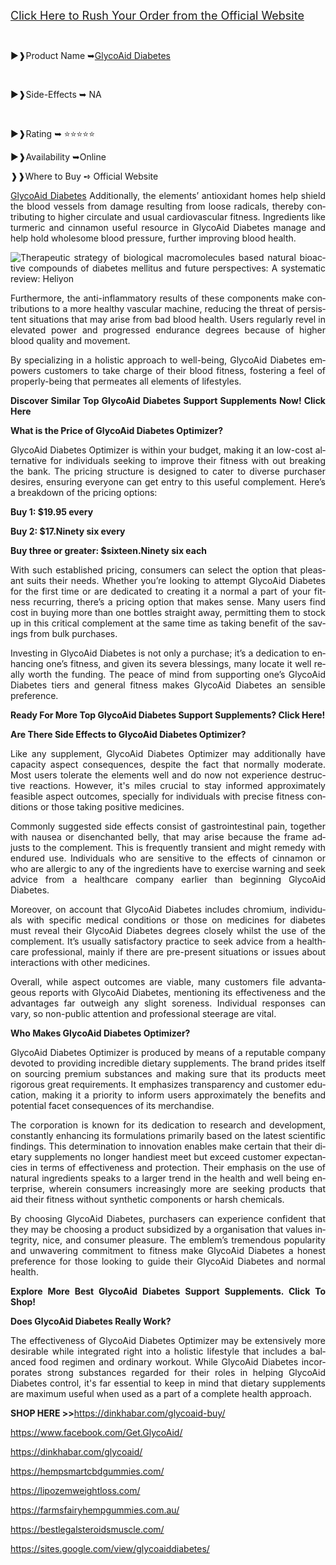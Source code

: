 <p align="justify"><a href="https://dinkhabar.com/glycoaid-buy/"><span style="font-size: large;"><span lang="en-US">Click Here to Rush Your Order from the Official Website</span></span></a></p>
<p lang="en-US" align="justify">&nbsp;</p>
<p align="justify">►❱<span lang="en-US">Product Name ➥</span><a href="https://dinkhabar.com/glycoaid-buy/"><span lang="en-US">GlycoAid Diabetes</span></a></p>
<p lang="en-US" align="justify">&nbsp;</p>
<p lang="en-US" align="justify">►❱Side-Effects ➥ NA</p>
<p lang="en-US" align="justify">&nbsp;</p>
<p lang="en-US" align="justify">►❱Rating ➥ ⭐⭐⭐⭐⭐</p>
<p lang="en-US" align="justify">►❱Availability ➥Online</p>
<p lang="en-US" align="justify">❱❱Where to Buy ➺ Official Website</p>
<p lang="en-US" align="justify"><a href="https://dinkhabar.com/glycoaid-buy/">GlycoAid Diabetes</a> Additionally, the elements&rsquo; antioxidant homes help shield the blood vessels from damage resulting from loose radicals, thereby contributing to higher circulate and usual cardiovascular fitness. Ingredients like turmeric and cinnamon useful resource in GlycoAid Diabetes manage and help hold wholesome blood pressure, further improving blood health.</p>
<p lang="en-US" align="justify"><img src="https://www.cell.com/cms/10.1016/j.heliyon.2024.e24207/asset/599b519c-c61d-4261-87f3-2986b90fa08a/main.assets/gr1_lrg.jpg" alt="Therapeutic strategy of biological macromolecules based natural bioactive  compounds of diabetes mellitus and future perspectives: A systematic  review: Heliyon" /></p>
<p lang="en-US" align="justify">Furthermore, the anti-inflammatory results of these components make contributions to a more healthy vascular machine, reducing the threat of persistent situations that may arise from bad blood health. Users regularly revel in elevated power and progressed endurance degrees because of higher blood quality and movement.</p>
<p lang="en-US" align="justify">By specializing in a holistic approach to well-being, GlycoAid Diabetes empowers customers to take charge of their blood fitness, fostering a feel of properly-being that permeates all elements of lifestyles.</p>
<p lang="en-US" align="justify"><strong>Discover Similar Top GlycoAid Diabetes Support Supplements Now! Click Here</strong></p>
<p lang="en-US" align="justify"><strong>What is the Price of GlycoAid Diabetes Optimizer?</strong></p>
<p lang="en-US" align="justify">GlycoAid Diabetes Optimizer is within your budget, making it an low-cost alternative for individuals seeking to improve their fitness with out breaking the bank. The pricing structure is designed to cater to diverse purchaser desires, ensuring everyone can get entry to this useful complement. Here&rsquo;s a breakdown of the pricing options:</p>
<p lang="en-US" align="justify"><strong>Buy 1: $19.95 every</strong></p>
<p lang="en-US" align="justify"><strong>Buy 2: $17.Ninety six every</strong></p>
<p lang="en-US" align="justify"><strong>Buy three or greater: $sixteen.Ninety six each</strong></p>
<p lang="en-US" align="justify">With such established pricing, consumers can select the option that pleasant suits their needs. Whether you&rsquo;re looking to attempt GlycoAid Diabetes for the first time or are dedicated to creating it a normal a part of your fitness recurring, there&rsquo;s a pricing option that makes sense. Many users find cost in buying more than one bottles straight away, permitting them to stock up in this critical complement at the same time as taking benefit of the savings from bulk purchases.</p>
<p lang="en-US" align="justify">Investing in GlycoAid Diabetes is not only a purchase; it&rsquo;s a dedication to enhancing one&rsquo;s fitness, and given its severa blessings, many locate it well really worth the funding. The peace of mind from supporting one&rsquo;s GlycoAid Diabetes tiers and general fitness makes GlycoAid Diabetes an sensible preference.</p>
<p lang="en-US" align="justify"><strong>Ready For More Top GlycoAid Diabetes Support Supplements? Click Here!</strong></p>
<p lang="en-US" align="justify"><strong>Are There Side Effects to GlycoAid Diabetes Optimizer?</strong></p>
<p lang="en-US" align="justify">Like any supplement, GlycoAid Diabetes Optimizer may additionally have capacity aspect consequences, despite the fact that normally moderate. Most users tolerate the elements well and do now not experience destructive reactions. However, it's miles crucial to stay informed approximately feasible aspect outcomes, specially for individuals with precise fitness conditions or those taking positive medicines.</p>
<p lang="en-US" align="justify">Commonly suggested side effects consist of gastrointestinal pain, together with nausea or disenchanted belly, that may arise because the frame adjusts to the complement. This is frequently transient and might remedy with endured use. Individuals who are sensitive to the effects of cinnamon or who are allergic to any of the ingredients have to exercise warning and seek advice from a healthcare company earlier than beginning GlycoAid Diabetes.</p>
<p lang="en-US" align="justify">Moreover, on account that GlycoAid Diabetes includes chromium, individuals with specific medical conditions or those on medicines for diabetes must reveal their GlycoAid Diabetes degrees closely whilst the use of the complement. It&rsquo;s usually satisfactory practice to seek advice from a healthcare professional, mainly if there are pre-present situations or issues about interactions with other medicines.</p>
<p lang="en-US" align="justify">Overall, while aspect outcomes are viable, many customers file advantageous reports with GlycoAid Diabetes, mentioning its effectiveness and the advantages far outweigh any slight soreness. Individual responses can vary, so non-public attention and professional steerage are vital.</p>
<p lang="en-US" align="justify"><strong>Who Makes GlycoAid Diabetes Optimizer?</strong></p>
<p lang="en-US" align="justify">GlycoAid Diabetes Optimizer is produced by means of a reputable company devoted to providing incredible dietary supplements. The brand prides itself on sourcing premium substances and making sure that its products meet rigorous great requirements. It emphasizes transparency and customer education, making it a priority to inform users approximately the benefits and potential facet consequences of its merchandise.</p>
<p lang="en-US" align="justify">The corporation is known for its dedication to research and development, constantly enhancing its formulations primarily based on the latest scientific findings. This determination to innovation enables make certain that their dietary supplements no longer handiest meet but exceed customer expectancies in terms of effectiveness and protection. Their emphasis on the use of natural ingredients speaks to a larger trend in the health and well being enterprise, wherein consumers increasingly more are seeking products that aid their fitness without synthetic components or harsh chemicals.</p>
<p lang="en-US" align="justify">By choosing GlycoAid Diabetes, purchasers can experience confident that they may be choosing a product subsidized by a organisation that values integrity, nice, and consumer pleasure. The emblem&rsquo;s tremendous popularity and unwavering commitment to fitness make GlycoAid Diabetes a honest preference for those looking to guide their GlycoAid Diabetes and normal health.</p>
<p lang="en-US" align="justify"><strong>Explore More Best GlycoAid Diabetes Support Supplements. Click To Shop!</strong></p>
<p lang="en-US" align="justify"><strong>Does GlycoAid Diabetes Really Work?</strong></p>
<p lang="en-US" align="justify">The effectiveness of GlycoAid Diabetes Optimizer may be extensively more desirable while integrated right into a holistic lifestyle that includes a balanced food regimen and ordinary workout. While GlycoAid Diabetes incorporates strong substances regarded for their roles in helping GlycoAid Diabetes control, it's far essential to keep in mind that dietary supplements are maximum useful when used as a part of a complete health approach.</p>
<p lang="en-US" align="justify"><strong>SHOP HERE &gt;&gt;</strong><a href="https://dinkhabar.com/glycoaid-buy/">https://dinkhabar.com/glycoaid-buy/</a></p>
<p lang="en-US" align="justify"><a href="https://www.facebook.com/Get.GlycoAid/">https://www.facebook.com/Get.GlycoAid/</a></p>
<p lang="en-US" align="justify"><a href="https://dinkhabar.com/glycoaid/">https://dinkhabar.com/glycoaid/</a></p>
<p lang="en-US" align="justify"><a href="https://hempsmartcbdgummies.com/">https://hempsmartcbdgummies.com/</a></p>
<p lang="en-US" align="justify"><a href="https://lipozemweightloss.com/">https://lipozemweightloss.com/</a></p>
<p lang="en-US" align="justify"><a href="https://farmsfairyhempgummies.com.au/">https://farmsfairyhempgummies.com.au/</a></p>
<p lang="en-US" align="justify"><a href="https://bestlegalsteroidsmuscle.com/">https://bestlegalsteroidsmuscle.com/</a></p>
<p lang="en-US" align="justify"><a href="https://sites.google.com/view/glycoaiddiabetes/">https://sites.google.com/view/glycoaiddiabetes/</a></p>
<p lang="en-US" align="justify">&nbsp;</p>
